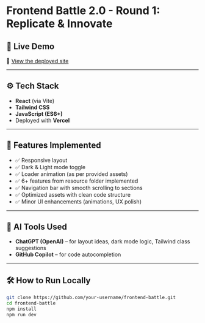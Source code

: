 # Frontend Battle 2.0 - Round 1: Replicate & Innovate

## 🚀 Live Demo

🔗 [View the deployed site](#)

---

## ⚙️ Tech Stack

- **React** (via Vite)
- **Tailwind CSS**
- **JavaScript (ES6+)**
- Deployed with **Vercel**

---

## 📁 Features Implemented

- ✅ Responsive layout
- ✅ Dark & Light mode toggle
- ✅ Loader animation (as per provided assets)
- ✅ 6+ features from resource folder implemented
- ✅ Navigation bar with smooth scrolling to sections
- ✅ Optimized assets with clean code structure
- ✅ Minor UI enhancements (animations, UX polish)

---

## 🧠 AI Tools Used

- **ChatGPT (OpenAI)** – for layout ideas, dark mode logic, Tailwind class suggestions
- **GitHub Copilot** – for code autocompletion

---

## 🛠️ How to Run Locally

```bash
git clone https://github.com/your-username/frontend-battle.git
cd frontend-battle
npm install
npm run dev
